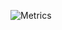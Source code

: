 ![Metrics](https://metrics.lecoq.io/danglotb?template=classic&languages=1&achievements=1&notable=1&introduction=1&repositories=1&repositories=100&repositories.batch=100&repositories.forks=false&repositories.affiliations=owner&languages.limit=8&languages.threshold=0%25&languages.colors=github&languages.sections=most-used&languages.indepth=false&languages.analysis.timeout=15&languages.categories=markup%2C%20programming&languages.recent.categories=markup%2C%20programming&languages.recent.load=300&languages.recent.days=14&achievements.threshold=C&achievements.secrets=true&achievements.display=compact&achievements.limit=5&notable.from=organization&notable.repositories=false&notable.indepth=false&notable.types=commit&repositories.featured=STAMP-project%2Fdspot%2CSTAMP-project%2Ftest-runner%2Cdavidson-consulting%2Fdiff-jjoules%2Cdavidson-consulting%2Ftlpc-sensor&introduction.title=false&config.timezone=Europe%2FParis&config.display=columns)
